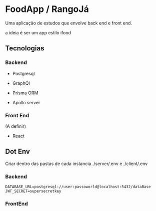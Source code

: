 
# FoodApp / RangoJá

Uma aplicação de estudos que envolve back end e front end.

a ideia é ser um app estilo ifood

## Tecnologias

### Backend

- Postgresql

- GraphQl

- Prisma ORM

- Apollo server


### Front End

  (A definir)

- React


## Dot Env
Criar dentro das pastas de cada instancia ./server/.env e ./client/.env

### Backend
```dotenv
DATABASE_URL=postgresql://user:passoworld@localhost:5432/dataBase
JWT_SECRET=supersecretkey 
```
### FrontEnd
